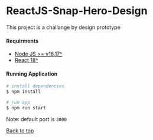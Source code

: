 # ReactJS-Snap-Hero-Design

This project is a challange by design prototype

#### Requirments
- [Node JS >= v16.17^](https://nodejs.org/en/blog/release/v16.17.1/)
- [React 18^](https://github.com/facebook/react/releases/tag/v18.2.0)

#### Running Application


```sh
# install dependencies
$ npm install

# run app
$ npm run start

```

Note: default port is `3000`


[Back to top](#reactjs-snap-hero-design)